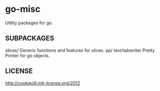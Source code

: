 go-misc
=======

Utility packages for go.

SUBPACKAGES
-------------------
slices/		Generic functions and features for slices.
pp/		text/tabwriter Pretty Printer for go objects.

LICENSE
-------
http://cookieo9.mit-license.org/2012
